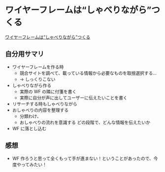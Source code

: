 # ワイヤーフレームは“しゃべりながら”つくる

[ワイヤーフレームは“しゃべりながら”つくる](https://note.com/akane_desu/n/ndc2171abc652)

## 自分用サマリ

- ワイヤーフレームを作る時
  - 競合サイトを調べて、載っている情報から必要なものを取捨選択する...
  - -> しっくりこない
- しゃべりながら作る
  - 実際の WF の隣に付箋を書く
  - 実際に自分が声に出してユーザーに伝えたいことを書く
- リサーチする時もしゃべりながら
- おしゃべりの内容を整理する
  - 分類わけ、
  - おしゃべりの流れを意識する どの段階で、どんな情報を伝えたいか
- WF に落とし込む

## 感想

- WF 作ろうと思って全くもって手が進まない！ということがあったので、今度やってみたい！